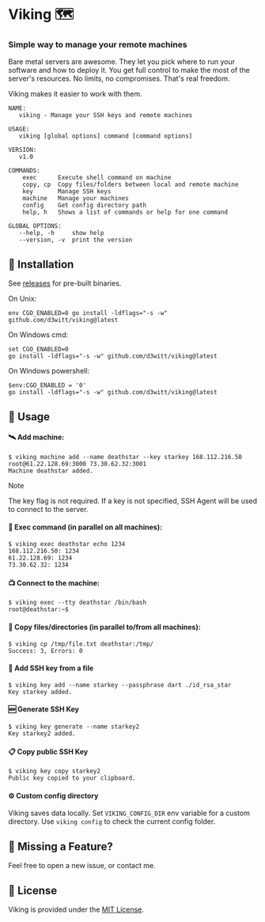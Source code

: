 # Viking 🗺️

### Simple way to manage your remote machines

Bare metal servers are awesome. They let you pick where to run your software and how to deploy it. You get full control to make the most of the server's resources. No limits, no compromises. That's real freedom.

Viking makes it easier to work with them.

```
NAME:
   viking - Manage your SSH keys and remote machines

USAGE:
   viking [global options] command [command options]

VERSION:
   v1.0

COMMANDS:
    exec      Execute shell command on machine
    copy, cp  Copy files/folders between local and remote machine
    key       Manage SSH keys
    machine   Manage your machines
    config    Get config directory path
    help, h   Shows a list of commands or help for one command

GLOBAL OPTIONS:
   --help, -h     show help
   --version, -v  print the version
```

## 🚀 Installation

See [releases](https://github.com/d3witt/viking/releases) for pre-built binaries.

On Unix:

```
env CGO_ENABLED=0 go install -ldflags="-s -w" github.com/d3witt/viking@latest
```

On Windows cmd:

```
set CGO_ENABLED=0
go install -ldflags="-s -w" github.com/d3witt/viking@latest
```

On Windows powershell:

```
$env:CGO_ENABLED = '0'
go install -ldflags="-s -w" github.com/d3witt/viking@latest
```

## 📄 Usage

#### 🛰️ Add machine:

```
$ viking machine add --name deathstar --key starkey 168.112.216.50 root@61.22.128.69:3000 73.30.62.32:3001
Machine deathstar added.
```

> [!NOTE]
> The key flag is not required. If a key is not specified, SSH Agent will be used to connect to the server.

#### 📡 Exec command (in parallel on all machines):

```
$ viking exec deathstar echo 1234
168.112.216.50: 1234
61.22.128.69: 1234
73.30.62.32: 1234
```

#### 📺 Connect to the machine:

```
$ viking exec --tty deathstar /bin/bash
root@deathstar:~$
```

#### 📡 Copy files/directories (in parallel to/from all machines):

```
$ viking cp /tmp/file.txt deathstar:/tmp/
Success: 3, Errors: 0
```

#### 🔑 Add SSH key from a file

```
$ viking key add --name starkey --passphrase dart ./id_rsa_star
Key starkey added.
```

#### 🆕 Generate SSH Key

```
$ viking key generate --name starkey2
Key starkey2 added.
```

#### 📋 Copy public SSH Key

```
$ viking key copy starkey2
Public key copied to your clipboard.
```

#### ⚙️ Custom config directory

Viking saves data locally. Set `VIKING_CONFIG_DIR` env variable for a custom directory. Use `viking config` to check the current config folder.

## 🤝 Missing a Feature?

Feel free to open a new issue, or contact me.

## 📘 License

Viking is provided under the [MIT License](https://github.com/d3witt/viking/blob/main/LICENSE).
